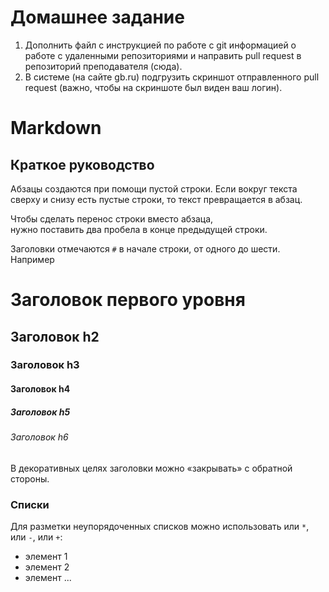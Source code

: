# Домашнее задание

1. Дополнить файл с инструкцией по работе с git информацией о работе с удаленными репозиториями и направить pull request в репозиторий преподавателя (сюда). 
2. В системе (на сайте gb.ru) подгрузить скриншот отправленного pull request (важно, чтобы на скриншоте был виден ваш логин).

# Markdown

## Краткое руководство

Абзацы создаются при помощи пустой строки. Если вокруг текста сверху и снизу есть пустые строки, то текст превращается в абзац.

Чтобы сделать перенос строки вместо абзаца,  
нужно поставить два пробела в конце предыдущей строки.

Заголовки отмечаются `#` в начале строки, от одного до шести. Например

# Заголовок первого уровня #
## Заголовок h2
### Заголовок h3
#### Заголовок h4
##### Заголовок h5
###### Заголовок h6

В декоративных целях заголовки можно «закрывать» с обратной стороны.

### Списки

Для разметки неупорядоченных списков можно использовать или `*`, или `-`, или `+`:

- элемент 1
- элемент 2
- элемент ...
